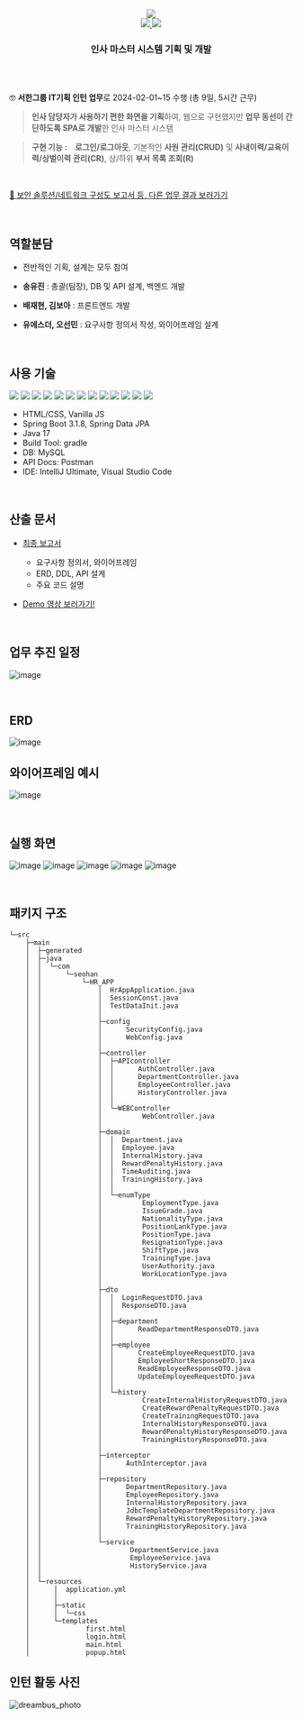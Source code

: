 <div align="center">
  <image src="https://capsule-render.vercel.app/api?type=waving&color=0c70f2&fontColor=FAFAFA&&height=270&section=header&text=HR%20master&fontSize=80&fontAlignY=40"></image>
  <br>
  <a href="https://drive.google.com/file/d/1J8R1Yxax8ZYgOhcxGDVBe1I-P3i_cHgM/view?usp=sharing">
    <image src="https://img.shields.io/badge/REPORT-FFD400?style=for-the-badge"/>
  </a>
  <a href="https://drive.google.com/file/d/1xUqDQd_gOKijUuoAFQ6qiLAY_gnmmQBu/view?usp=sharing">
    <image src="https://img.shields.io/badge/DEMO VIDEIO-00B336?style=for-the-badge"/>
  </a>
  <br>
  <h3>인사 마스터 시스템 기획 및 개발</h3>
</div>

<br><br>

🤓 **서한그룹 IT기획 인턴 업무**로 2024-02-01~15 수행 (총 9일, 5시간 근무)

> **인사 담당자가 사용하기 편한 화면을 기획**하여, 웹으로 구현했지만 **업무 동선이 간단하도록 SPA로 개발**한 인사 마스터 시스템

> **구현 기능 :**　**로그인/로그아웃**, 기본적인 **사원 관리(CRUD)** 및 **사내이력/교육이력/상벌이력 관리(CR)**, 상/하위 **부서 목록 조회(R)**

<br>

<a href= "https://drive.google.com/drive/u/0/folders/15UMf6eulrTOI20Y4KeqyyUIEudW4u8O5">🔎 보안 솔루션/네트워크 구성도 보고서 등, 다른 업무 결과 보러가기 </a>

<br>

## 역할분담

- 전반적인 기획, 설계는 모두 참여
  
- **송유진** : 총괄(팀장), DB 및 API 설계, 백엔드 개발
- **배재현, 김보아** : 프론트엔드 개발
- **유에스더, 오선민** : 요구사항 정의서 작성, 와이어프레임 설계

<br>

## 사용 기술

<img src="https://img.shields.io/badge/HTML5-E34F26?style=flat-square&logo=html5&logoColor=white"/> <img src="https://img.shields.io/badge/CSS3-1572B6?style=flat-square&logo=css3&logoColor=white"/> <img src="https://img.shields.io/badge/JavaScript-F7DF1E?style=flat-square&logo=javascript&logoColor=black"/> <img src="https://img.shields.io/badge/Bootstrapap-7952B3?style=flat-square&logo=bootstrap&logoColor=white"/> <img src="https://img.shields.io/badge/JSON-000000?style=flat-square&logo=json&logoColor=white"/> <img src="https://img.shields.io/badge/Postman-FF6C37?style=flat-square&logo=Postman&logoColor=white"/>
<img src="https://img.shields.io/badge/Java-007396?style=flat-square&logo=java&logoColor=white"/> <img src="https://img.shields.io/badge/Spring Boot-6DB33F?style=flat-square&logo=Spring&logoColor=white"/> <img src="https://img.shields.io/badge/MySQL-4479A1?style=flat-square&logo=MySQL&logoColor=white"/>  <img src="https://img.shields.io/badge/IntelliJ-000000?style=flat-square&logo=IntelliJ IDEA" /> <img src="https://img.shields.io/badge/Visual Studio Code-007ACC?style=flat-square&logo=Visual Studio Code&logoColor=white"/>  <img src="https://img.shields.io/badge/Git-F05032?style=flat-square&logo=git&logoColor=white"/> <img src="https://img.shields.io/badge/GitHub-181717?style=flat-square&logo=GitHub&logoColor=white"/>

- HTML/CSS, Vanilla JS
- Spring Boot 3.1.8, Spring Data JPA
- Java 17
- Build Tool: gradle
- DB: MySQL
- API Docs:  Postman
- IDE: IntelliJ Ultimate, Visual Studio Code

<br>

## 산출 문서

- [최종 보고서](https://drive.google.com/file/d/1J8R1Yxax8ZYgOhcxGDVBe1I-P3i_cHgM/view?usp=sharing)
  - 요구사항 정의서, 와이어프레임
  - ERD, DDL, API 설계
  - 주요 코드 설명

- [Demo 영상 보러가기!](https://drive.google.com/file/d/1xUqDQd_gOKijUuoAFQ6qiLAY_gnmmQBu/view?usp=sharing)

<br>

## 업무 추진 일정
![image](https://github.com/seohan-dreambus/hr-master-web/assets/43891587/e65b58b4-6ac0-4f28-90ce-0ebc0115dfee)

<br>

## ERD
![image](https://github.com/seohan-dreambus/hr-master-web/assets/43891587/277a6426-4057-45ad-b4a8-f8f9cdce131d)


## 와이어프레임 예시
![image](https://github.com/seohan-dreambus/hr-master-web/assets/43891587/17820e1a-ca76-48ea-833d-b42e6207feca)

<br>

## 실행 화면
![image](https://github.com/seohan-dreambus/hr-master-web/assets/43891587/4c0c32cf-d270-4727-81aa-bd093c9f792c)
![image](https://github.com/seohan-dreambus/hr-master-web/assets/43891587/1fdc4970-3798-4b9f-936c-ddf8c87a27e1)
![image](https://github.com/seohan-dreambus/hr-master-web/assets/43891587/da42a787-8a22-4871-bec1-92cd6d20bbd8)
![image](https://github.com/seohan-dreambus/hr-master-web/assets/43891587/9e6aaa0f-45e8-4397-8934-6024faab9d2f)
![image](https://github.com/seohan-dreambus/hr-master-web/assets/43891587/e37155a8-635d-4762-bfad-b757b0c41924)

<br>

## 패키지 구조
```
└─src
    ├─main
    │  ├─generated
    │  ├─java
    │  │  └─com
    │  │      └─seohan
    │  │          └─HR_APP
    │  │              │  HrAppApplication.java
    │  │              │  SessionConst.java
    │  │              │  TestDataInit.java
    │  │              │
    │  │              ├─config
    │  │              │      SecurityConfig.java
    │  │              │      WebConfig.java
    │  │              │
    │  │              ├─controller
    │  │              │  ├─APIcontroller
    │  │              │  │      AuthController.java
    │  │              │  │      DepartmentController.java
    │  │              │  │      EmployeeController.java
    │  │              │  │      HistoryController.java
    │  │              │  │
    │  │              │  └─WEBController
    │  │              │          WebController.java
    │  │              │
    │  │              ├─domain
    │  │              │  │  Department.java
    │  │              │  │  Employee.java
    │  │              │  │  InternalHistory.java
    │  │              │  │  RewardPenaltyHistory.java
    │  │              │  │  TimeAuditing.java
    │  │              │  │  TrainingHistory.java
    │  │              │  │
    │  │              │  └─enumType
    │  │              │          EmploymentType.java
    │  │              │          IssueGrade.java
    │  │              │          NationalityType.java
    │  │              │          PositionLankType.java
    │  │              │          PositionType.java
    │  │              │          ResignationType.java
    │  │              │          ShiftType.java
    │  │              │          TrainingType.java
    │  │              │          UserAuthority.java
    │  │              │          WorkLocationType.java
    │  │              │
    │  │              ├─dto
    │  │              │  │  LoginRequestDTO.java
    │  │              │  │  ResponseDTO.java
    │  │              │  │
    │  │              │  ├─department
    │  │              │  │      ReadDepartmentResponseDTO.java
    │  │              │  │
    │  │              │  ├─employee
    │  │              │  │      CreateEmployeeRequestDTO.java
    │  │              │  │      EmployeeShortResponseDTO.java
    │  │              │  │      ReadEmployeeResponseDTO.java
    │  │              │  │      UpdateEmployeeRequestDTO.java
    │  │              │  │
    │  │              │  └─history
    │  │              │          CreateInternalHistoryRequestDTO.java
    │  │              │          CreateRewardPenaltyRequestDTO.java
    │  │              │          CreateTrainingRequestDTO.java
    │  │              │          InternalHistoryResponseDTO.java
    │  │              │          RewardPenaltyHistoryResponseDTO.java
    │  │              │          TrainingHistoryResponseDTO.java
    │  │              │
    │  │              ├─interceptor
    │  │              │      AuthInterceptor.java
    │  │              │
    │  │              ├─repository
    │  │              │      DepartmentRepository.java
    │  │              │      EmployeeRepository.java
    │  │              │      InternalHistoryRepository.java
    │  │              │      JdbcTemplateDepartmentRepository.java
    │  │              │      RewardPenaltyHistoryRepository.java
    │  │              │      TrainingHistoryRepository.java
    │  │              │
    │  │              └─service
    │  │                      DepartmentService.java
    │  │                      EmployeeService.java
    │  │                      HistoryService.java
    │  │
    │  └─resources
    │      │  application.yml
    │      │
    │      ├─static
    │      │  └─css
    │      └─templates
    │              first.html
    │              login.html
    │              main.html
    │              popup.html
```

## 인턴 활동 사진

![dreambus_photo](https://github.com/seohan-dreambus/hr-master-web/assets/43891587/9e4446e5-1a7a-4bf4-bf54-1856a4c5fccd)
